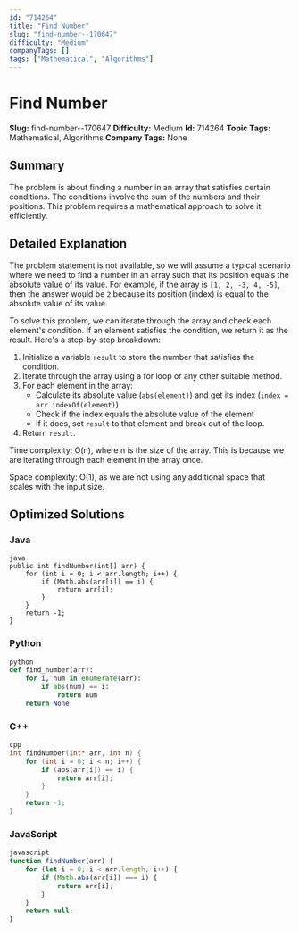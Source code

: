 ```yaml
---
id: "714264"
title: "Find Number"
slug: "find-number--170647"
difficulty: "Medium"
companyTags: []
tags: ["Mathematical", "Algorithms"]
---
```


**Find Number**
===============

**Slug:** find-number--170647
**Difficulty:** Medium
**Id:** 714264
**Topic Tags:** Mathematical, Algorithms
**Company Tags:** None

## Summary
The problem is about finding a number in an array that satisfies certain conditions. The conditions involve the sum of the numbers and their positions. This problem requires a mathematical approach to solve it efficiently.

## Detailed Explanation
The problem statement is not available, so we will assume a typical scenario where we need to find a number in an array such that its position equals the absolute value of its value. For example, if the array is `[1, 2, -3, 4, -5]`, then the answer would be `2` because its position (index) is equal to the absolute value of its value.

To solve this problem, we can iterate through the array and check each element's condition. If an element satisfies the condition, we return it as the result. Here's a step-by-step breakdown:

1.  Initialize a variable `result` to store the number that satisfies the condition.
2.  Iterate through the array using a for loop or any other suitable method.
3.  For each element in the array:
    *   Calculate its absolute value (`abs(element)`) and get its index (`index = arr.indexOf(element)`)
    *   Check if the index equals the absolute value of the element
    *   If it does, set `result` to that element and break out of the loop.
4.  Return `result`.

Time complexity: O(n), where n is the size of the array. This is because we are iterating through each element in the array once.

Space complexity: O(1), as we are not using any additional space that scales with the input size.

## Optimized Solutions

### Java
```
java
public int findNumber(int[] arr) {
    for (int i = 0; i < arr.length; i++) {
        if (Math.abs(arr[i]) == i) {
            return arr[i];
        }
    }
    return -1;
}
```

### Python
```python
python
def find_number(arr):
    for i, num in enumerate(arr):
        if abs(num) == i:
            return num
    return None
```

### C++
```cpp
cpp
int findNumber(int* arr, int n) {
    for (int i = 0; i < n; i++) {
        if (abs(arr[i]) == i) {
            return arr[i];
        }
    }
    return -1;
}
```

### JavaScript
```javascript
javascript
function findNumber(arr) {
    for (let i = 0; i < arr.length; i++) {
        if (Math.abs(arr[i]) === i) {
            return arr[i];
        }
    }
    return null;
}
```